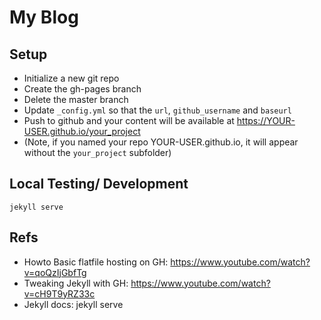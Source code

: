 # My Blog


## Setup

- Initialize a new git repo
- Create the gh-pages branch
- Delete the master branch
- Update `_config.yml` so that the `url`, `github_username` and `baseurl`
- Push to github and your content will be available at https://YOUR-USER.github.io/your_project
- (Note, if you named your repo YOUR-USER.github.io, it will appear without the `your_project` subfolder)


## Local Testing/ Development

`jekyll serve`


## Refs

- Howto Basic flatfile hosting on GH: https://www.youtube.com/watch?v=qoQzIjGbfTg
- Tweaking Jekyll with GH:  https://www.youtube.com/watch?v=cH9T9yRZ33c
- Jekyll docs:  jekyll serve
